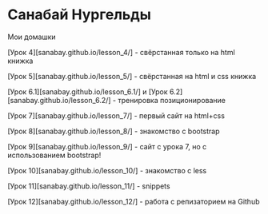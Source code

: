 # Санабай Нургельды
Мои домашки

[Урок 4][sanabay.github.io/lesson_4/] - свёрстанная только на html книжка

[Урок 5][sanabay.github.io/lesson_5/] - свёрстанная на html и css книжка

[Урок 6.1][sanabay.github.io/lesson_6.1/] и [Урок 6.2][sanabay.github.io/lesson_6.2/] - тренировка позиционирование

[Урок 7][sanabay.github.io/lesson_7/] - первый сайт на html+css

[Урок 8][sanabay.github.io/lesson_8/] - знакомство с bootstrap 

[Урок 9][sanabay.github.io/lesson_9/] - сайт с урока 7, но с использованием bootstrap!

[Урок 10][sanabay.github.io/lesson_10/] - знакомство с less

[Урок 11][sanabay.github.io/lesson_11/] - snippets

[Урок 12][sanabay.github.io/lesson_12/] - работа с репизаторием на Github
